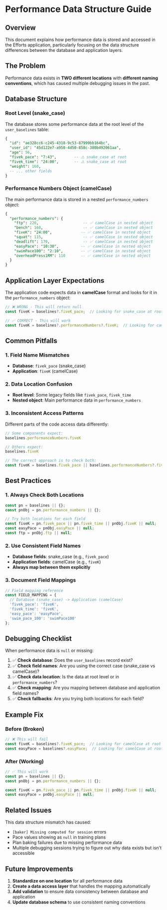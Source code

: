# Performance Data Structure Guide

## Overview
This document explains how performance data is stored and accessed in the Efforts application, particularly focusing on the data structure differences between the database and application layers.

## The Problem
Performance data exists in **TWO different locations** with **different naming conventions**, which has caused multiple debugging issues in the past.

## Database Structure

### Root Level (snake_case)
The database stores some performance data at the root level of the `user_baselines` table:

```sql
{
  "id": "ae328cc6-c245-4318-9c53-87999bb164bc",
  "user_id": "45d122e7-a950-4d50-858c-380b492061aa",
  "age": 56,
  "fivek_pace": "7:43",        -- ⚠️ snake_case at root
  "fivek_time": "24:00",       -- ⚠️ snake_case at root
  "weight": 160,
  -- ... other fields
}
```

### Performance Numbers Object (camelCase)
The main performance data is stored in a nested `performance_numbers` object:

```sql
{
  "performance_numbers": {
    "ftp": 220,                    -- ✅ camelCase in nested object
    "bench": 160,                  -- ✅ camelCase in nested object
    "fiveK": "24:00",             -- ✅ camelCase in nested object
    "squat": 115,                  -- ✅ camelCase in nested object
    "deadlift": 170,               -- ✅ camelCase in nested object
    "easyPace": "10:30",          -- ✅ camelCase in nested object
    "swimPace100": "2:10",        -- ✅ camelCase in nested object
    "overheadPress1RM": 110       -- ✅ camelCase in nested object
  }
}
```

## Application Layer Expectations

The application code expects data in **camelCase** format and looks for it in the `performance_numbers` object:

```typescript
// ❌ WRONG - This will return null
const fiveK = baselines?.fiveK_pace;  // Looking for snake_case at root

// ✅ CORRECT - This will work
const fiveK = baselines?.performanceNumbers?.fiveK;  // Looking for camelCase in nested object
```

## Common Pitfalls

### 1. Field Name Mismatches
- **Database**: `fivek_pace` (snake_case)
- **Application**: `fiveK` (camelCase)

### 2. Data Location Confusion
- **Root level**: Some legacy fields like `fivek_pace`, `fivek_time`
- **Nested object**: Main performance data in `performance_numbers`

### 3. Inconsistent Access Patterns
Different parts of the code access data differently:
```typescript
// Some components expect:
baselines.performanceNumbers.fiveK

// Others expect:
baselines.fiveK

// The correct approach is to check both:
const fiveK = baselines.fivek_pace || baselines.performanceNumbers?.fiveK;
```

## Best Practices

### 1. Always Check Both Locations
```typescript
const pn = baselines || {};
const pnObj = pn.performance_numbers || {};

// Try both locations for each field
const fiveK = pn.fivek_pace || pn.fivek_time || pnObj.fiveK || null;
const easyPace = pnObj.easyPace || null;
const ftp = pnObj.ftp || null;
```

### 2. Use Consistent Field Names
- **Database fields**: snake_case (e.g., `fivek_pace`)
- **Application fields**: camelCase (e.g., `fiveK`)
- **Always map between them explicitly**

### 3. Document Field Mappings
```typescript
// Field mapping reference
const FIELD_MAPPING = {
  // Database (snake_case) -> Application (camelCase)
  'fivek_pace': 'fiveK',
  'fivek_time': 'fiveK',
  'easy_pace': 'easyPace',
  'swim_pace_100': 'swimPace100'
};
```

## Debugging Checklist

When performance data is `null` or missing:

1. ✅ **Check database**: Does the `user_baselines` record exist?
2. ✅ **Check field names**: Are you using the correct case (snake_case vs camelCase)?
3. ✅ **Check data location**: Is the data at root level or in `performance_numbers`?
4. ✅ **Check mapping**: Are you mapping between database and application field names?
5. ✅ **Check fallbacks**: Are you trying both locations for each field?

## Example Fix

### Before (Broken)
```typescript
// ❌ This will fail
const fiveK = baselines?.fiveK_pace;  // Looking for camelCase at root
const easyPace = baselines?.easyPace;  // Looking for camelCase at root
```

### After (Working)
```typescript
// ✅ This will work
const pn = baselines || {};
const pnObj = pn.performance_numbers || {};

const fiveK = pn.fivek_pace || pn.fivek_time || pnObj.fiveK || null;
const easyPace = pnObj.easyPace || null;
```

## Related Issues

This data structure mismatch has caused:
- `[baker] Missing computed for session` errors
- Pace values showing as `null` in training plans
- Plan baking failures due to missing performance data
- Multiple debugging sessions trying to figure out why data exists but isn't accessible

## Future Improvements

1. **Standardize on one location** for all performance data
2. **Create a data access layer** that handles the mapping automatically
3. **Add validation** to ensure data consistency between database and application
4. **Update database schema** to use consistent naming conventions
